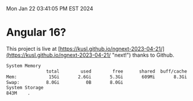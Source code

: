 Mon Jan 22 03:41:05 PM EST 2024

# Angular 16?


This project is live at [https://kusl.github.io/ngnext-2023-04-21/](https://kusl.github.io/ngnext-2023-04-21/ "next!") thanks to Github.

```bash
System Memory
               total        used        free      shared  buff/cache   available
Mem:            15Gi       2.6Gi       5.3Gi       609Mi       8.3Gi        12Gi
Swap:          8.0Gi          0B       8.0Gi
System Storage
843M	.
```
